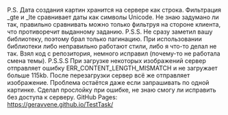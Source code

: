 P.S. Дата создания картин хранится на сервере как строка. Фильтрация _gte и _lte сравнивает даты как символы Unicode. Не знаю задумано ли так, правильно сравнивать можно только фильтруя на стороне клиента, что противоречит выданному заданию. 
P.S.S. Не сразу заметил вашу библиотеку, поэтому брал только пагинацию. При использовании библиотеки либо неправильно работают стили, либо я что-то делал не так. Взял код с репозитория, немного исправил (почему-то не работала смена темы).
P.S.S.S При загрузке некоторых изображений сервер отправляет ошибку ERR_CONTENT_LENGTH_MISMATCH и не загружает больше 115kb. После перезагрузки сервер всё же отправляет изображение. Проблема остаётся даже если запрашивать по одной картинке. Сделал прослойку при ошибке, не знаю смогу ли исправить без доступа к серверу.
GitHub Pages: https://geravvene.github.io/TestTask/
